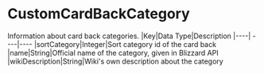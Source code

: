 # CustomCardBackCategory
Information about card back categories.
|Key|Data Type|Description
|----| ----|----
|sortCategory|Integer|Sort category id of the card back
|name|String|Official name of the category, given in Blizzard API
|wikiDescription|String|Wiki's own description about the category

